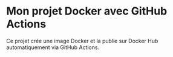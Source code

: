 # Mon projet Docker avec GitHub Actions

Ce projet crée une image Docker et la publie sur Docker Hub automatiquement via GitHub Actions.
